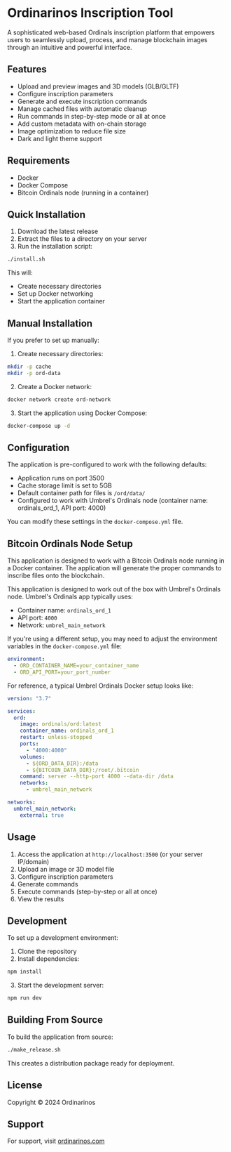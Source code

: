 # Ordinarinos Inscription Tool

A sophisticated web-based Ordinals inscription platform that empowers users to seamlessly upload, process, and manage blockchain images through an intuitive and powerful interface.

## Features

- Upload and preview images and 3D models (GLB/GLTF)
- Configure inscription parameters
- Generate and execute inscription commands
- Manage cached files with automatic cleanup
- Run commands in step-by-step mode or all at once
- Add custom metadata with on-chain storage
- Image optimization to reduce file size
- Dark and light theme support

## Requirements

- Docker
- Docker Compose
- Bitcoin Ordinals node (running in a container)

## Quick Installation

1. Download the latest release
2. Extract the files to a directory on your server
3. Run the installation script:

```bash
./install.sh
```

This will:
- Create necessary directories
- Set up Docker networking
- Start the application container

## Manual Installation

If you prefer to set up manually:

1. Create necessary directories:

```bash
mkdir -p cache
mkdir -p ord-data
```

2. Create a Docker network:

```bash
docker network create ord-network
```

3. Start the application using Docker Compose:

```bash
docker-compose up -d
```

## Configuration

The application is pre-configured to work with the following defaults:

- Application runs on port 3500
- Cache storage limit is set to 5GB
- Default container path for files is `/ord/data/`
- Configured to work with Umbrel's Ordinals node (container name: ordinals_ord_1, API port: 4000)

You can modify these settings in the `docker-compose.yml` file.

## Bitcoin Ordinals Node Setup

This application is designed to work with a Bitcoin Ordinals node running in a Docker container. The application will generate the proper commands to inscribe files onto the blockchain.

This application is designed to work out of the box with Umbrel's Ordinals node. Umbrel's Ordinals app typically uses:

- Container name: `ordinals_ord_1`
- API port: `4000`
- Network: `umbrel_main_network`

If you're using a different setup, you may need to adjust the environment variables in the `docker-compose.yml` file:

```yaml
environment:
  - ORD_CONTAINER_NAME=your_container_name
  - ORD_API_PORT=your_port_number
```

For reference, a typical Umbrel Ordinals Docker setup looks like:

```yaml
version: "3.7"

services:
  ord:
    image: ordinals/ord:latest
    container_name: ordinals_ord_1
    restart: unless-stopped
    ports:
      - "4000:4000"
    volumes:
      - ${ORD_DATA_DIR}:/data
      - ${BITCOIN_DATA_DIR}:/root/.bitcoin
    command: server --http-port 4000 --data-dir /data
    networks:
      - umbrel_main_network

networks:
  umbrel_main_network:
    external: true
```

## Usage

1. Access the application at `http://localhost:3500` (or your server IP/domain)
2. Upload an image or 3D model file
3. Configure inscription parameters
4. Generate commands
5. Execute commands (step-by-step or all at once)
6. View the results

## Development

To set up a development environment:

1. Clone the repository
2. Install dependencies:

```bash
npm install
```

3. Start the development server:

```bash
npm run dev
```

## Building From Source

To build the application from source:

```bash
./make_release.sh
```

This creates a distribution package ready for deployment.

## License

Copyright © 2024 Ordinarinos

## Support

For support, visit [ordinarinos.com](https://ordinarinos.com)